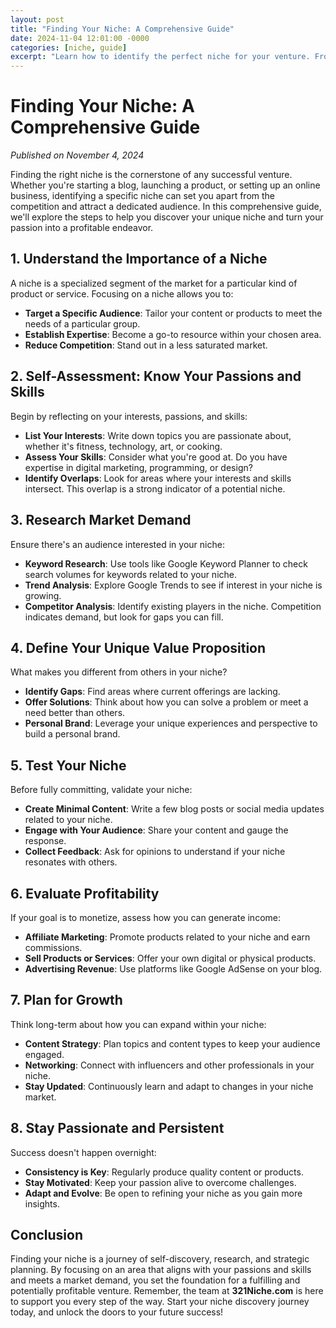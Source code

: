 ```yaml
---
layout: post
title: "Finding Your Niche: A Comprehensive Guide"
date: 2024-11-04 12:01:00 -0000
categories: [niche, guide]
excerpt: "Learn how to identify the perfect niche for your venture. From self-assessment to market research, this guide helps you turn your passion into a profitable focus."
---
```


# Finding Your Niche: A Comprehensive Guide

*Published on November 4, 2024*

Finding the right niche is the cornerstone of any successful venture. Whether you're starting a blog, launching a product, or setting up an online business, identifying a specific niche can set you apart from the competition and attract a dedicated audience. In this comprehensive guide, we'll explore the steps to help you discover your unique niche and turn your passion into a profitable endeavor.

## 1. Understand the Importance of a Niche

A niche is a specialized segment of the market for a particular kind of product or service. Focusing on a niche allows you to:

- **Target a Specific Audience**: Tailor your content or products to meet the needs of a particular group.
- **Establish Expertise**: Become a go-to resource within your chosen area.
- **Reduce Competition**: Stand out in a less saturated market.

## 2. Self-Assessment: Know Your Passions and Skills

Begin by reflecting on your interests, passions, and skills:

- **List Your Interests**: Write down topics you are passionate about, whether it's fitness, technology, art, or cooking.
- **Assess Your Skills**: Consider what you're good at. Do you have expertise in digital marketing, programming, or design?
- **Identify Overlaps**: Look for areas where your interests and skills intersect. This overlap is a strong indicator of a potential niche.

## 3. Research Market Demand

Ensure there's an audience interested in your niche:

- **Keyword Research**: Use tools like Google Keyword Planner to check search volumes for keywords related to your niche.
- **Trend Analysis**: Explore Google Trends to see if interest in your niche is growing.
- **Competitor Analysis**: Identify existing players in the niche. Competition indicates demand, but look for gaps you can fill.

## 4. Define Your Unique Value Proposition

What makes you different from others in your niche?

- **Identify Gaps**: Find areas where current offerings are lacking.
- **Offer Solutions**: Think about how you can solve a problem or meet a need better than others.
- **Personal Brand**: Leverage your unique experiences and perspective to build a personal brand.

## 5. Test Your Niche

Before fully committing, validate your niche:

- **Create Minimal Content**: Write a few blog posts or social media updates related to your niche.
- **Engage with Your Audience**: Share your content and gauge the response.
- **Collect Feedback**: Ask for opinions to understand if your niche resonates with others.

## 6. Evaluate Profitability

If your goal is to monetize, assess how you can generate income:

- **Affiliate Marketing**: Promote products related to your niche and earn commissions.
- **Sell Products or Services**: Offer your own digital or physical products.
- **Advertising Revenue**: Use platforms like Google AdSense on your blog.

## 7. Plan for Growth

Think long-term about how you can expand within your niche:

- **Content Strategy**: Plan topics and content types to keep your audience engaged.
- **Networking**: Connect with influencers and other professionals in your niche.
- **Stay Updated**: Continuously learn and adapt to changes in your niche market.

## 8. Stay Passionate and Persistent

Success doesn't happen overnight:

- **Consistency is Key**: Regularly produce quality content or products.
- **Stay Motivated**: Keep your passion alive to overcome challenges.
- **Adapt and Evolve**: Be open to refining your niche as you gain more insights.

## Conclusion

Finding your niche is a journey of self-discovery, research, and strategic planning. By focusing on an area that aligns with your passions and skills and meets a market demand, you set the foundation for a fulfilling and potentially profitable venture. Remember, the team at **321Niche.com** is here to support you every step of the way. Start your niche discovery journey today, and unlock the doors to your future success!
